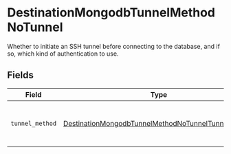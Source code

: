 # DestinationMongodbTunnelMethodNoTunnel

Whether to initiate an SSH tunnel before connecting to the database, and if so, which kind of authentication to use.


## Fields

| Field                                                                                                                           | Type                                                                                                                            | Required                                                                                                                        | Description                                                                                                                     |
| ------------------------------------------------------------------------------------------------------------------------------- | ------------------------------------------------------------------------------------------------------------------------------- | ------------------------------------------------------------------------------------------------------------------------------- | ------------------------------------------------------------------------------------------------------------------------------- |
| `tunnel_method`                                                                                                                 | [DestinationMongodbTunnelMethodNoTunnelTunnelMethod](../../models/shared/destinationmongodbtunnelmethodnotunneltunnelmethod.md) | :heavy_check_mark:                                                                                                              | No ssh tunnel needed to connect to database                                                                                     |